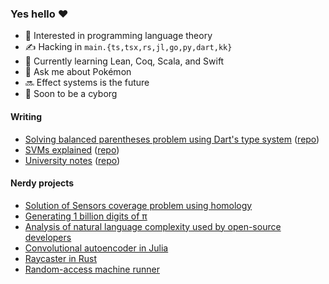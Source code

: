 ### Yes hello ❤️

- 🔭 Interested in programming language theory
- ✍️ Hacking in `main.{ts,tsx,rs,jl,go,py,dart,kk}`
- 🌱 Currently learning Lean, Coq, Scala, and Swift
- 💬 Ask me about Pokémon
- 🔜 Effect systems is the future
- 🤖 Soon to be a cyborg

#### Writing

- [Solving balanced parentheses problem using Dart's type system](https://shilangyu.dev/blog/balanced-parentheses-dart-3/) ([repo](https://github.com/shilangyu/balanced-parentheses-dart-3))
- [SVMs explained](https://shilangyu.dev/blog/svm-explained/) ([repo](https://github.com/shilangyu/SVM-from-scratch))
- [University notes](https://github.shilangyu.dev/uni-notes/) ([repo](https://github.com/shilangyu/uni-notes))

#### Nerdy projects

- [Solution of Sensors coverage problem using homology](https://github.com/shilangyu/sensors-coverage)
- [Generating 1 billion digits of π](https://github.com/shilangyu/AaC-pi)
- [Analysis of natural language complexity used by open-source developers](https://github.com/shilangyu/NLP-language-complexity)
- [Convolutional autoencoder in Julia](https://github.com/shilangyu/IML-autoencoder)
- [Raycaster in Rust](https://github.com/shilangyu/WUT-CG/tree/main/raycaster)
- [Random-access machine runner](https://github.com/shilangyu/ram-runner)
